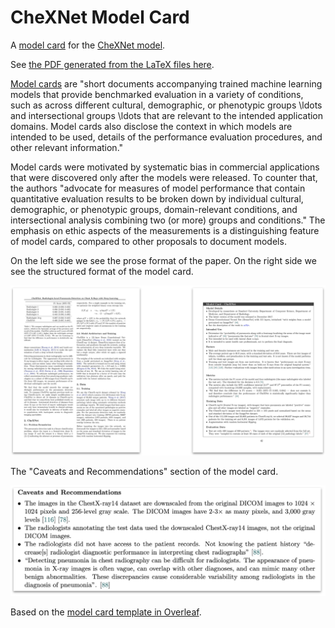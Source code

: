 # CheXNet Model Card

A [model card](https://arxiv.org/abs/1810.03993) for the [CheXNet model](https://arxiv.org/abs/1711.05225).

See [the PDF generated from the LaTeX files here](./chexnet-model-card.pdf).

[Model cards](https://arxiv.org/abs/1810.03993) are "short documents accompanying trained machine learning models that provide benchmarked evaluation in a variety of conditions, such as across different cultural, demographic, or phenotypic groups \ldots and intersectional groups \ldots that are relevant to the intended application domains. Model cards also disclose the context in which models are intended to be used, details of the performance evaluation procedures, and other relevant information."

Model cards were motivated by systematic bias in commercial applications that were discovered only after the models were released. To counter that, the authors "advocate for measures of model performance that contain quantitative evaluation results to be broken down by individual cultural, demographic, or phenotypic groups, domain-relevant conditions, and intersectional analysis combining two (or more) groups and conditions." The emphasis on ethic aspects of the measurements is a distinguishing feature of model cards, compared to other proposals to document models.

On the left side we see the prose format of the paper. On the right side we see the structured format of the model card.

![Prose vs. model card](./pics/chexnet-prose-structured.png)

The "Caveats and Recommendations" section of the model card.

![A section of the model card](./pics/chexnet-model-card-detail.png)

Based on the [model card template in Overleaf](https://www.overleaf.com/latex/templates/model-card-template/fjmvzbbbxmwx).
